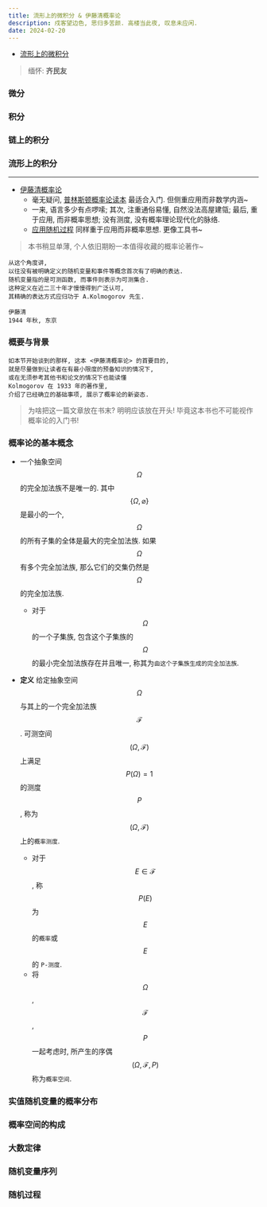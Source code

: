 ```yaml
---
title: 流形上的微积分 & 伊藤清概率论
description: 戍客望边色, 思归多苦颜. 高楼当此夜, 叹息未应闲.
date: 2024-02-20
---
```


- [流形上的微积分](https://book.douban.com/subject/37302024/)

> 缅怀: __齐民友__

### 微分

### 积分

### 链上的积分

### 流形上的积分

------------------

- [伊藤清概率论](https://book.douban.com/subject/35349476/)
  - 毫无疑问,
    [普林斯顿概率论读本](https://book.douban.com/subject/35193606/)
    最适合入门. 但侧重应用而非数学内涵~
  - 一来, 语言多少有点啰嗦;
    其次, 注重通俗易懂, 自然没法高屋建瓴;
    最后, 重于应用, 而非概率思想; 没有测度, 没有概率理论现代化的脉络.
  - [应用随机过程](https://book.douban.com/subject/26761202/)
    同样重于应用而非概率思想. 更像工具书~

> 本书稍显单薄, 个人依旧期盼一本值得收藏的概率论著作~

```
从这个角度讲,
以往没有被明确定义的随机变量和事件等概念首次有了明确的表达.
随机变量指的是可测函数, 而事件则表示为可测集合.
这种定义在近二三十年才慢慢得到广泛认可,
其精确的表达方式应归功于 A.Kolmogorov 先生.

伊藤清
1944 年秋, 东京
```

### 概要与背景

```
如本节开始谈到的那样, 这本 <伊藤清概率论> 的首要目的,
就是尽量做到让读者在有最小限度的预备知识的情况下,
或在无须参考其他书和论文的情况下也能读懂
Kolmogorov 在 1933 年的著作里,
介绍了已经确立的基础事项, 展示了概率论的新姿态.
```

> 为啥把这一篇文章放在书末? 明明应该放在开头!
  毕竟这本书也不可能视作概率论的入门书!

### 概率论的基本概念

- 一个抽象空间
  $$ Ω $$
  的完全加法族不是唯一的. 其中
  $$ \{ Ω, \varnothing \} $$
  是最小的一个,
  $$ Ω $$
  的所有子集的全体是最大的完全加法族. 如果
  $$ Ω $$
  有多个完全加法族, 那么它们的交集仍然是
  $$ Ω $$
  的完全加法族.
  - 对于
    $$ Ω $$
    的一个子集族, 包含这个子集族的
    $$ Ω $$
    的最小完全加法族存在并且唯一,
    称其为`由这个子集族生成的完全加法族`.

- __定义__ 给定抽象空间
  $$ Ω $$
  与其上的一个完全加法族
  $$ \mathcal{F} $$.
  可测空间
  $$ (Ω, \mathcal{F}) $$
  上满足
  $$ P(Ω) = 1 $$
  的测度
  $$ P $$,
  称为
  $$ (Ω, \mathcal{F}) $$
  上的`概率测度`.
  - 对于
    $$ E \in \mathcal{F} $$,
    称
    $$ P(E) $$
    为
    $$ E $$
    的`概率`或
    $$ E $$
    的 `P-测度`.
  - 将
    $$ Ω $$,
    $$ \mathcal{F} $$,
    $$ P $$
    一起考虑时, 所产生的序偶
    $$ (Ω, \mathcal{F}, P) $$
    称为`概率空间`.

### 实值随机变量的概率分布

### 概率空间的构成

### 大数定律

### 随机变量序列

### 随机过程

